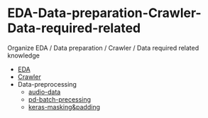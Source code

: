 # EDA-Data-preparation-Crawler-Data-required-related
Organize EDA / Data preparation / Crawler / Data required related knowledge
- [EDA](https://github.com/AbandonBlue/EDA-Data-preparation-Crawler-Data-required-related/tree/main/EDA)
- [Crawler](https://github.com/AbandonBlue/EDA-Data-preparation-Crawler-Data-required-related/tree/main/crawler/shoes-crawler)
- Data-preprocessing
    - [audio-data](https://github.com/AbandonBlue/daily-ds/blob/main/data-processing/audio-data.ipynb)
    - [pd-batch-precessing](https://github.com/AbandonBlue/daily-ds/blob/main/data-processing/%E6%89%B9%E9%87%8F%E8%99%95%E7%90%86pandas.ipynb)
    - [keras-masking&padding](https://github.com/AbandonBlue/daily-ds/blob/main/data-processing/keras_masking%26padding.ipynb)
